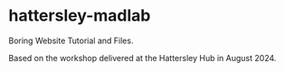 # hattersley-madlab
Boring Website Tutorial and Files.

Based on the workshop delivered at the Hattersley Hub in August 2024.
